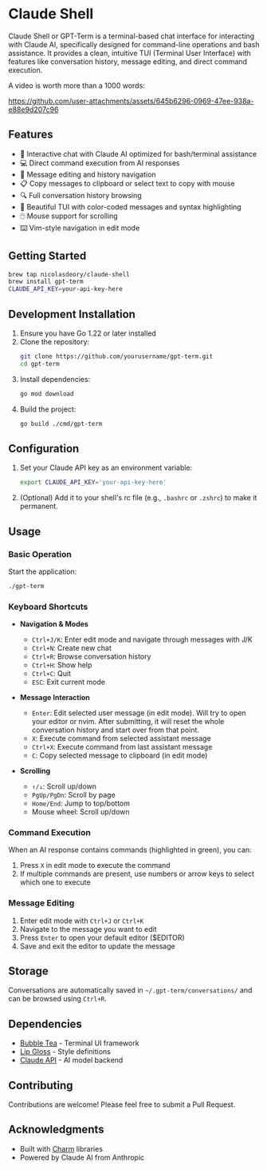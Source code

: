 # Claude Shell

Claude Shell or GPT-Term is a terminal-based chat interface for interacting with Claude AI, specifically designed for command-line operations and bash assistance. It provides a clean, intuitive TUI (Terminal User Interface) with features like conversation history, message editing, and direct command execution.

A video is worth more than a 1000 words:

https://github.com/user-attachments/assets/645b6296-0969-47ee-938a-e88e9d207c96

## Features

- 🤖 Interactive chat with Claude AI optimized for bash/terminal assistance
- 💻 Direct command execution from AI responses
- 📝 Message editing and history navigation
- 📋 Copy messages to clipboard or select text to copy with mouse
- 🔍 Full conversation history browsing
- 🎨 Beautiful TUI with color-coded messages and syntax highlighting
- 🖱️ Mouse support for scrolling
- ⌨️ Vim-style navigation in edit mode

## Getting Started
```bash
brew tap nicolasdeory/claude-shell
brew install gpt-term
CLAUDE_API_KEY=your-api-key-here
```

## Development Installation

1. Ensure you have Go 1.22 or later installed
2. Clone the repository:
   ```bash
   git clone https://github.com/yourusername/gpt-term.git
   cd gpt-term
   ```
3. Install dependencies:
   ```bash
   go mod download
   ```
4. Build the project:
   ```bash
   go build ./cmd/gpt-term
   ```

## Configuration

1. Set your Claude API key as an environment variable:
   ```bash
   export CLAUDE_API_KEY='your-api-key-here'
   ```
2. (Optional) Add it to your shell's rc file (e.g., `.bashrc` or `.zshrc`) to make it permanent.

## Usage

### Basic Operation

Start the application:
```bash
./gpt-term
```

### Keyboard Shortcuts

- **Navigation & Modes**
  - `Ctrl+J/K`: Enter edit mode and navigate through messages with J/K
  - `Ctrl+N`: Create new chat
  - `Ctrl+R`: Browse conversation history
  - `Ctrl+H`: Show help
  - `Ctrl+C`: Quit
  - `ESC`: Exit current mode

- **Message Interaction**
  - `Enter`: Edit selected user message (in edit mode). Will try to open your editor or nvim. After submitting, it will reset the whole conversation history and start over from that point.
  - `X`: Execute command from selected assistant message
  - `Ctrl+X`: Execute command from last assistant message
  - `C`: Copy selected message to clipboard (in edit mode)

- **Scrolling**
  - `↑/↓`: Scroll up/down
  - `PgUp/PgDn`: Scroll by page
  - `Home/End`: Jump to top/bottom
  - Mouse wheel: Scroll up/down

### Command Execution

When an AI response contains commands (highlighted in green), you can:
1. Press `X` in edit mode to execute the command
2. If multiple commands are present, use numbers or arrow keys to select which one to execute

### Message Editing

1. Enter edit mode with `Ctrl+J` or `Ctrl+K`
2. Navigate to the message you want to edit
3. Press `Enter` to open your default editor ($EDITOR)
4. Save and exit the editor to update the message

## Storage

Conversations are automatically saved in `~/.gpt-term/conversations/` and can be browsed using `Ctrl+R`.

## Dependencies

- [Bubble Tea](https://github.com/charmbracelet/bubbletea) - Terminal UI framework
- [Lip Gloss](https://github.com/charmbracelet/lipgloss) - Style definitions
- [Claude API](https://anthropic.com/claude) - AI model backend

## Contributing

Contributions are welcome! Please feel free to submit a Pull Request.

## Acknowledgments

- Built with [Charm](https://charm.sh/) libraries
- Powered by Claude AI from Anthropic
